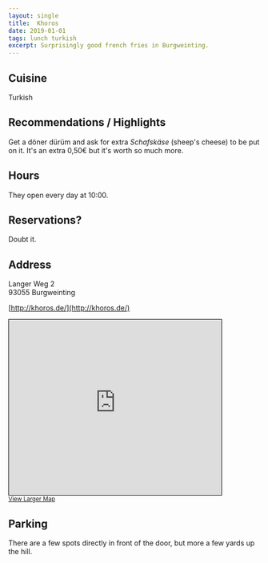```yaml
---
layout: single
title:  Khoros
date: 2019-01-01
tags: lunch turkish
excerpt: Surprisingly good french fries in Burgweinting.
---
```


## Cuisine ##
Turkish

## Recommendations / Highlights ##
Get a döner dürüm and ask for extra *Schafskäse* (sheep's cheese) to be put on it.  It's an extra 0,50€ but it's worth so much more.

## Hours ##
They open every day at 10:00.

## Reservations? ##
Doubt it.

## Address ##
Langer Weg 2<br/>
93055 Burgweinting

[http://khoros.de/](http://khoros.de/)

<iframe width="425" height="350" frameborder="0" scrolling="no" marginheight="0" marginwidth="0" src="https://www.openstreetmap.org/export/embed.html?bbox=12.140251994132997%2C48.9870116132205%2C12.142349481582643%2C48.98827186202201&amp;layer=mapnik&amp;marker=48.987640900025106%2C12.141299900000035" style="border: 1px solid black"></iframe><br/><small><a href="https://www.openstreetmap.org/?mlat=48.98764&amp;mlon=12.14130#map=19/48.98764/12.14130">View Larger Map</a></small>

## Parking ##
There are a few spots directly in front of the door, but more a few yards up the hill.